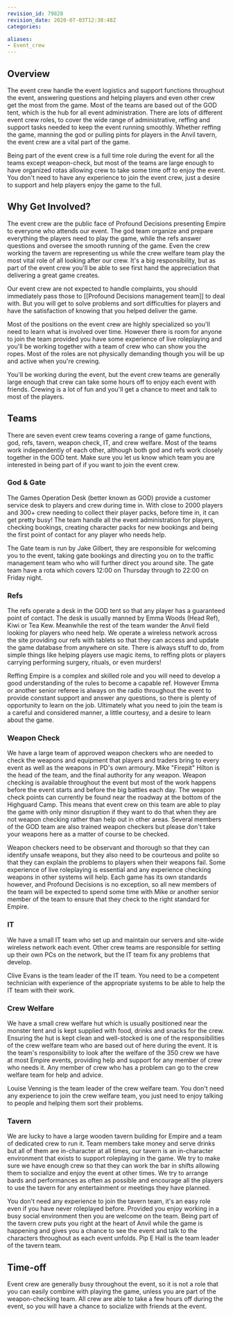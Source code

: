 ```yaml
---
revision_id: 79828
revision_date: 2020-07-03T12:38:48Z
categories:

aliases:
- Event_crew
---
```


## Overview
The event crew handle the event logistics and support functions throughout the event, answering questions and helping players and even other crew get the most from the game. Most of the teams are based out of the GOD tent, which is the hub for all event administration. There are lots of different event crew roles, to cover the wide range of administrative, reffing and support tasks needed to keep the event running smoothly. Whether reffing the game, manning the god or pulling pints for players in the Anvil tavern, the event crew are a vital part of the game.

Being part of the event crew is a full time role during the event for all the teams except weapon-check, but most of the teams are large enough to have organized rotas allowing crew to take some time off to enjoy the event. You don't need to have any experience to join the event crew, just a desire to support and help players enjoy the game to the full.

## Why Get Involved?
The event crew are the public face of Profound Decisions presenting Empire to everyone who attends our event. The god team organize and prepare everything the players need to play the game, while the refs answer questions and oversee the smooth running of the game. Even the crew working the tavern are representing us while the crew welfare team play the most vital role of all looking after our crew. It's a big responsibility, but as part of the event crew you'll be able to see first hand the appreciation that delivering a great game creates. 

Our event crew are not expected to handle complaints, you should immediately pass those to [[Profound Decisions management team]] to deal with. But you will get to solve problems and sort difficulties for players and have the satisfaction of knowing that you helped deliver the game.

Most of the positions on the event crew are highly specialized so you'll need to learn what is involved over time. However there is room for anyone to join the team provided you have some experience of live roleplaying and you'll be working together with a team of crew who can show you the ropes. Most of the roles are not physically demanding though you will be up and active when you're crewing.

You'll be working during the event, but the event crew teams are generally large enough that crew can take some hours off to enjoy each event with friends. Crewing is a lot of fun and you'll get a chance to meet and talk to most of the players. 

## Teams
There are seven event crew teams covering a range of game functions, god, refs, tavern, weapon check, IT, and crew welfare. Most of the teams work independently of each other, although both god and refs work closely together in the GOD tent. Make sure you let us know which team you are interested in being part of if you want to join the event crew.

### God & Gate
The Games Operation Desk (better known as GOD) provide a customer service desk to players and crew during time in. With close to 2000 players and 300+ crew needing to collect their player packs, before time in, it can get pretty busy! The team handle all the event administration for players, checking bookings, creating character packs for new bookings and being the first point of contact for any player who needs help.

The Gate team is run by Jake Gilbert, they are responsible for welcoming you to the event, taking gate bookings and directing you on to the traffic management team who who will further direct you around site. The gate team have a rota which covers 12:00 on Thursday through to 22:00 on Friday night.

### Refs
The refs operate a desk in the GOD tent so that any player has a guaranteed point of contact. The desk is usually manned by Emma Woods (Head Ref), Kiwi or Tea Kew. Meanwhile the rest of the team wander the Anvil field looking for players who need help. We operate a wireless network across the site providing our refs with tablets so that they can access and update the game database from anywhere on site. There is always stuff to do, from simple things like helping players use magic items, to reffing plots or players carrying performing surgery, rituals, or even murders!

Reffing Empire is a complex and skilled role and you will need to develop a good understanding of the rules to become a capable ref. However Emma or another senior referee is always on the radio throughout the event to provide constant support and answer any questions, so there is plenty of opportunity to learn on the job. Ultimately what you need to join the team is a careful and considered manner, a little courtesy, and a desire to learn about the game.

### Weapon Check
We have a large team of approved weapon checkers who are needed to check the weapons and equipment that players and traders bring to every event as well as the weapons in PD's own armoury. Mike "Firepit" Hilton is the head of the team, and the final authority for any weapon. Weapon checking is available throughout the event but most of the work happens before the event starts and before the big battles each day. The weapon check points can currently be found near the roadway at the bottom of the Highguard Camp. This means that event crew on this team are able to play the game with only minor disruption if they want to do that when they are not weapon checking rather than help out in other areas. Several members of the GOD team are also trained weapon checkers but please don't take your weapons here as a matter of course to be checked.

Weapon checkers need to be observant and thorough so that they can identify unsafe weapons, but they also need to be courteous and polite so that they can explain the problems to players when their weapons fail. Some experience of live roleplaying is essential and any experience checking weapons in other systems will help. Each game has its own standards however, and Profound Decisions is no exception, so all new members of the team will be expected to spend some time with Mike or another senior member of the team to ensure that they check to the right standard for Empire.

### IT
We have a small IT team who set up and maintain our servers and site-wide wireless network each event. Other crew teams are responsible for setting up their own PCs on the network, but the IT team fix any problems that develop.

Clive Evans is the team leader of the IT team. You need to be a competent technician with experience of the appropriate systems to be able to help the IT team with their work.

### Crew Welfare
We have a small crew welfare hut which is usually positioned near the monster tent and is kept supplied with food, drinks and snacks for the crew. Ensuring the hut is kept clean and well-stocked is one of the responsibilities of the crew welfare team who are based out of here during the event. It is the team's responsibility to look after the welfare of the 350 crew we have at most Empire events, providing help and support for any member of crew who needs it. Any member of crew who has a problem can go to the crew welfare team for help and advice.

Louise Venning is the team leader of the crew welfare team. You don't need any experience to join the crew welfare team, you just need to enjoy talking to people and helping them sort their problems.

### Tavern
We are lucky to have a large wooden tavern building for Empire and a team of dedicated crew to run it. Team members take money and serve drinks but all of them are in-character at all times, our tavern is an in-character environment that exists to support roleplaying in the game. We try to make sure we have enough crew so that they can work the bar in shifts allowing them to socialize and enjoy the event at other times. We try to arrange bards and performances as often as possible and encourage all the players to use the tavern for any entertainment or meetings they have planned. 

You don't need any experience to join the tavern team, it's an easy role even if you have never roleplayed before. Provided you enjoy working in a busy social environment then you are welcome on the team. Being part of the tavern crew puts you right at the heart of Anvil while the game is happening and gives you a chance to see the event and talk to the characters throughout as each event unfolds. Pip E Hall is the team leader of the tavern team.

## Time-off
Event crew are generally busy throughout the event, so it is not a role that you can easily combine with playing the game, unless you are part of the weapon-checking team. All crew are able to take a few hours off during the event, so you will have a chance to socialize with friends at the event.

